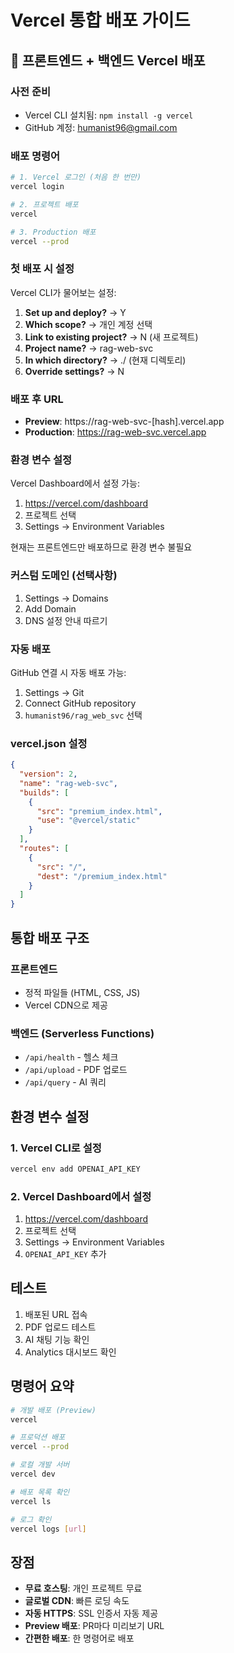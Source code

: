 # Vercel 통합 배포 가이드

## 🚀 프론트엔드 + 백엔드 Vercel 배포

### 사전 준비
- Vercel CLI 설치됨: `npm install -g vercel`
- GitHub 계정: humanist96@gmail.com

### 배포 명령어

```bash
# 1. Vercel 로그인 (처음 한 번만)
vercel login

# 2. 프로젝트 배포
vercel

# 3. Production 배포
vercel --prod
```

### 첫 배포 시 설정

Vercel CLI가 물어보는 설정:
1. **Set up and deploy?** → Y
2. **Which scope?** → 개인 계정 선택
3. **Link to existing project?** → N (새 프로젝트)
4. **Project name?** → rag-web-svc
5. **In which directory?** → ./ (현재 디렉토리)
6. **Override settings?** → N

### 배포 후 URL

- **Preview**: https://rag-web-svc-[hash].vercel.app
- **Production**: https://rag-web-svc.vercel.app

### 환경 변수 설정

Vercel Dashboard에서 설정 가능:
1. https://vercel.com/dashboard
2. 프로젝트 선택
3. Settings → Environment Variables

현재는 프론트엔드만 배포하므로 환경 변수 불필요

### 커스텀 도메인 (선택사항)

1. Settings → Domains
2. Add Domain
3. DNS 설정 안내 따르기

### 자동 배포

GitHub 연결 시 자동 배포 가능:
1. Settings → Git
2. Connect GitHub repository
3. `humanist96/rag_web_svc` 선택

### vercel.json 설정

```json
{
  "version": 2,
  "name": "rag-web-svc",
  "builds": [
    {
      "src": "premium_index.html",
      "use": "@vercel/static"
    }
  ],
  "routes": [
    {
      "src": "/",
      "dest": "/premium_index.html"
    }
  ]
}
```

## 통합 배포 구조

### 프론트엔드
- 정적 파일들 (HTML, CSS, JS)
- Vercel CDN으로 제공

### 백엔드 (Serverless Functions)
- `/api/health` - 헬스 체크
- `/api/upload` - PDF 업로드
- `/api/query` - AI 쿼리

## 환경 변수 설정

### 1. Vercel CLI로 설정
```bash
vercel env add OPENAI_API_KEY
```

### 2. Vercel Dashboard에서 설정
1. https://vercel.com/dashboard
2. 프로젝트 선택
3. Settings → Environment Variables
4. `OPENAI_API_KEY` 추가

## 테스트

1. 배포된 URL 접속
2. PDF 업로드 테스트
3. AI 채팅 기능 확인
4. Analytics 대시보드 확인

## 명령어 요약

```bash
# 개발 배포 (Preview)
vercel

# 프로덕션 배포
vercel --prod

# 로컬 개발 서버
vercel dev

# 배포 목록 확인
vercel ls

# 로그 확인
vercel logs [url]
```

## 장점

- **무료 호스팅**: 개인 프로젝트 무료
- **글로벌 CDN**: 빠른 로딩 속도
- **자동 HTTPS**: SSL 인증서 자동 제공
- **Preview 배포**: PR마다 미리보기 URL
- **간편한 배포**: 한 명령어로 배포